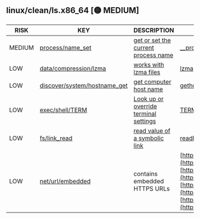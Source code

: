 ## linux/clean/ls.x86_64 [🟡 MEDIUM]

|  RISK  |                                                                    KEY                                                                     |                                                      DESCRIPTION                                                      |                                                                                                                                                                           EVIDENCE                                                                                                                                                                           |
|--------|--------------------------------------------------------------------------------------------------------------------------------------------|-----------------------------------------------------------------------------------------------------------------------|--------------------------------------------------------------------------------------------------------------------------------------------------------------------------------------------------------------------------------------------------------------------------------------------------------------------------------------------------------------|
| MEDIUM | [process/name_set](https://github.com/chainguard-dev/malcontent/blob/main/rules/process/name-set.yara#__progname)                          | [get or set the current process name](https://stackoverflow.com/questions/273691/using-progname-instead-of-argv0)     | [__progname](https://github.com/search?q=__progname&type=code)                                                                                                                                                                                                                                                                                               |
| LOW    | [data/compression/lzma](https://github.com/chainguard-dev/malcontent/blob/main/rules/data/compression/lzma.yara#lzma)                      | [works with lzma files](https://en.wikipedia.org/wiki/Lempel%E2%80%93Ziv%E2%80%93Markov_chain_algorithm)              | [lzma](https://github.com/search?q=lzma&type=code)                                                                                                                                                                                                                                                                                                           |
| LOW    | [discover/system/hostname_get](https://github.com/chainguard-dev/malcontent/blob/main/rules/discover/system/hostname-get.yara#gethostname) | [get computer host name](https://man7.org/linux/man-pages/man2/sethostname.2.html)                                    | [gethostname](https://github.com/search?q=gethostname&type=code)                                                                                                                                                                                                                                                                                             |
| LOW    | [exec/shell/TERM](https://github.com/chainguard-dev/malcontent/blob/main/rules/exec/shell/TERM.yara#TERM)                                  | [Look up or override terminal settings](https://www.gnu.org/software/gettext/manual/html_node/The-TERM-variable.html) | [TERM](https://github.com/search?q=TERM&type=code)                                                                                                                                                                                                                                                                                                           |
| LOW    | [fs/link_read](https://github.com/chainguard-dev/malcontent/blob/main/rules/fs/link-read.yara#readlink)                                    | [read value of a symbolic link](https://man7.org/linux/man-pages/man2/readlink.2.html)                                | [readlink](https://github.com/search?q=readlink&type=code)                                                                                                                                                                                                                                                                                                   |
| LOW    | [net/url/embedded](https://github.com/chainguard-dev/malcontent/blob/main/rules/net/url/embedded.yara#https_url)                           | contains embedded HTTPS URLs                                                                                          | [https://gnu.org/licenses/gpl.html](https://gnu.org/licenses/gpl.html)<br>[https://translationproject.org/team/](https://translationproject.org/team/)<br>[https://wiki.xiph.org/MIME_Types_and_File_Extensions](https://wiki.xiph.org/MIME_Types_and_File_Extensions)<br>[https://www.gnu.org/software/coreutils/](https://www.gnu.org/software/coreutils/) |

